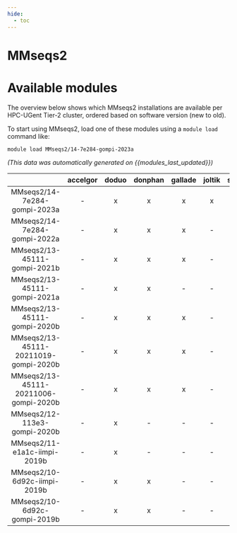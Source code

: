 ```yaml
---
hide:
  - toc
---
```


MMseqs2
=======

# Available modules


The overview below shows which MMseqs2 installations are available per HPC-UGent Tier-2 cluster, ordered based on software version (new to old).

To start using MMseqs2, load one of these modules using a `module load` command like:

```shell
module load MMseqs2/14-7e284-gompi-2023a
```

*(This data was automatically generated on {{modules_last_updated}})*  

| |accelgor|doduo|donphan|gallade|joltik|shinx|skitty|
| :---: | :---: | :---: | :---: | :---: | :---: | :---: | :---: |
|MMseqs2/14-7e284-gompi-2023a|-|x|x|x|x|x|x|
|MMseqs2/14-7e284-gompi-2022a|-|x|x|x|-|-|-|
|MMseqs2/13-45111-gompi-2021b|-|x|x|x|-|-|-|
|MMseqs2/13-45111-gompi-2021a|-|x|x|-|-|-|-|
|MMseqs2/13-45111-gompi-2020b|-|x|x|x|-|-|-|
|MMseqs2/13-45111-20211019-gompi-2020b|-|x|x|x|-|-|-|
|MMseqs2/13-45111-20211006-gompi-2020b|-|x|x|x|-|-|-|
|MMseqs2/12-113e3-gompi-2020b|-|x|-|-|-|-|-|
|MMseqs2/11-e1a1c-iimpi-2019b|-|x|-|-|-|-|-|
|MMseqs2/10-6d92c-iimpi-2019b|-|x|x|-|-|-|-|
|MMseqs2/10-6d92c-gompi-2019b|-|x|x|-|-|-|-|

